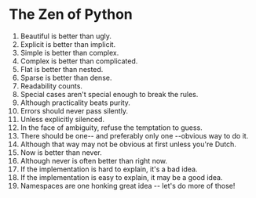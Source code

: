 # The Zen of Python

1. Beautiful is better than ugly. 
2. Explicit is better than implicit. 
3. Simple is better than complex. 
4. Complex is better than complicated. 
5. Flat is better than nested. 
6. Sparse is better than dense. 
7. Readability counts. 
8. Special cases aren't special enough to break the rules. 
9. Although practicality beats purity. 
10. Errors should never pass silently. 
11. Unless explicitly silenced. 
12. In the face of ambiguity, refuse the temptation to guess. 
13. There should be one-- and preferably only one --obvious way to do it. 
14. Although that way may not be obvious at first unless you're Dutch. 
15. Now is better than never. 
16. Although never is often better than right now. 
17. If the implementation is hard to explain, it's a bad idea.
18. If the implementation is easy to explain, it may be a good idea.
19. Namespaces are one honking great idea -- let's do more of those!
